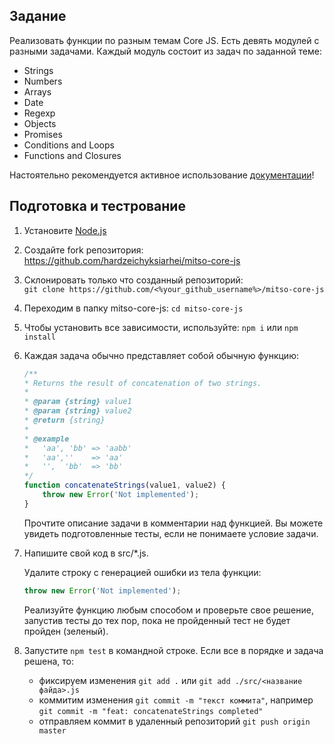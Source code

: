 ## Задание
Реализовать функции по разным темам Core JS. Есть девять модулей с разными задачами. Каждый модуль состоит из задач по заданной теме:

- Strings
- Numbers
- Arrays
- Date
- Regexp
- Objects
- Promises
- Conditions and Loops
- Functions and Closures

Настоятельно рекомендуется активное использование [документации](https://developer.mozilla.org/en-US/)!

## Подготовка и тестрование

1. Установите [Node.js](https://nodejs.org/en/)

2. Создайте fork репозитория: https://github.com/hardzeichyksiarhei/mitso-core-js

3. Склонировать только что созданный репозиторий:<br>
   `git clone https://github.com/<%your_github_username%>/mitso-core-js`

4. Переходим в папку mitso-core-js: `cd mitso-core-js`

5. Чтобы установить все зависимости, используйте: `npm i` или `npm install`

6. Каждая задача обычно представляет собой обычную функцию:
    ```js
    /**
    * Returns the result of concatenation of two strings.
    *
    * @param {string} value1
    * @param {string} value2
    * @return {string}
    *
    * @example
    *   'aa', 'bb' => 'aabb'
    *   'aa',''    => 'aa'
    *   '',  'bb'  => 'bb'
    */
    function concatenateStrings(value1, value2) {
        throw new Error('Not implemented');
    }
    ```
    Прочтите описание задачи в комментарии над функцией. Вы можете увидеть подготовленные тесты, если не понимаете условие задачи.
7. Напишите свой код в src/*.js.

   Удалите строку с генерацией ошибки из тела функции:
   ```js
   throw new Error('Not implemented'); 
   ```
   
   Реализуйте функцию любым способом и проверьте свое решение, запустив тесты до тех пор, пока не пройденный тест не будет пройден (зеленый).

8. Запустите `npm test` в командной строке. Если все в порядке и задача решена, то:
    - фиксируем изменения `git add .` или `git add ./src/<название файда>.js`
    - коммитим изменения `git commit -m "текст коммита"`, например `git commit -m "feat: concatenateStrings completed"`
    - отправляем коммит в удаленный репозиторий `git push origin master`
